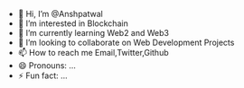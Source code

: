 - 👋 Hi, I’m @Anshpatwal
- 👀 I’m interested in Blockchain
- 🌱 I’m currently learning Web2 and Web3
- 💞️ I’m looking to collaborate on Web Development Projects
- 📫 How to reach me Email,Twitter,Github
- 😄 Pronouns: ...
- ⚡ Fun fact: ...

<!---
Anshpatwal/Anshpatwal is a ✨ special ✨ repository because its `README.md` (this file) appears on your GitHub profile.
You can click the Preview link to take a look at your changes.
--->
